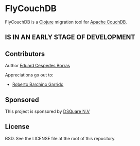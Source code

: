 # FlyCouchDB

FlyCouchDB is a [Clojure](http://clojure.org) migration tool for [Apache CouchDB](http://couchdb.apache.org/).


## IS IN AN EARLY STAGE OF DEVELOPMENT


## Contributors

Author [Eduard Cespedes Borras](https://github.com/haduart)

Appreciations go out to:

* [Roberto Barchino Garrido](https://github.com/fisoide)

## Sponsored
This project is sponsored by [DSQuare N.V](http://dsquare.be)


## License

BSD.  See the LICENSE file at the root of this repository.